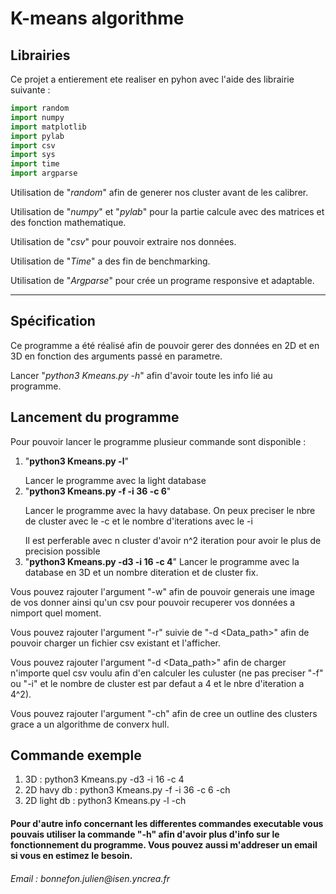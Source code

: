 <h1> K-means algorithme </h1>

<h2> Librairies </h2>
Ce projet a entierement ete realiser en pyhon avec l'aide des librairie suivante :

```python
import random
import numpy
import matplotlib
import pylab
import csv
import sys
import time
import argparse
```

Utilisation de "*random*" afin de generer nos cluster avant de les calibrer.</p>
Utilisation de "*numpy*" et "*pylab*" pour la partie calcule avec des matrices et des fonction mathematique. </p>
Utilisation de "*csv*" pour pouvoir extraire nos données. </p>
Utilisation de "*Time*" a des fin de benchmarking. </p>
Utilisation de "*Argparse*" pour crée un programe responsive et adaptable. </p>

___

<h2> Spécification </h2>

Ce programme a été réalisé afin de pouvoir gerer des données en 2D et en 3D en fonction des arguments passé en parametre. </p>

Lancer "*python3 Kmeans.py -h*" afin d'avoir toute les info lié au programme. </p>

<h2> Lancement du programme </h2>

Pour pouvoir lancer le programme plusieur commande sont disponible :</p>
1. "**python3 Kmeans.py -l**" </p>
   Lancer le programme avec la light database
2. "**python3 Kmeans.py -f -i 36 -c 6**" </p>
   Lancer le programme avec la havy database. On peux preciser le nbre de cluster avec le -c et le nombre d'iterations avec le -i </p>
   Il est perferable avec n cluster d'avoir n^2 iteration pour avoir le plus de precision possible
3. "**python3 Kmeans.py -d3 -i 16 -c 4**"
   Lancer le programme avec la database en 3D et un nombre diteration et de cluster fix. </p>

Vous pouvez rajouter l'argument "-w" afin de pouvoir generais une image de vos donner ainsi qu'un csv pour pouvoir recuperer vos données a nimport quel moment. </p>
Vous pouvez rajouter l'argument "-r" suivie de "-d <Data_path>" afin de pouvoir charger un fichier csv existant et l'afficher. </p>
Vous pouvez rajouter l'argument "-d <Data_path>" afin de charger n'importe quel csv voulu afin d'en calculer les culuster (ne pas preciser "-f" ou "-i" et le nombre de cluster est par defaut a 4 et le nbre d'iteration a 4^2). </p>
Vous pouvez rajouter l'argument "-ch" afin de cree un outline des clusters grace a un algorithme de converx hull. </p>

<h2> Commande exemple </h2>

1. 3D : python3 Kmeans.py -d3 -i 16 -c 4
2. 2D havy db : python3 Kmeans.py -f -i 36 -c 6 -ch
3. 2D light db : python3 Kmeans.py -l -ch

<h4> Pour d'autre info concernant les differentes commandes executable vous pouvais utiliser la commande "-h" afin d'avoir plus d'info sur le fonctionnement du programme. Vous pouvez aussi m'addreser un email si vous en estimez le besoin. </h4>


<h6> Email : bonnefon.julien@isen.yncrea.fr </h6>

